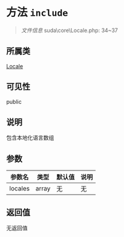 # 方法 `include`

> *文件信息* suda\core\Locale.php: 34~37

## 所属类 

[Locale](../Locale.md)

## 可见性

public

## 说明

包含本地化语言数组

## 参数


| 参数名 | 类型 | 默认值 | 说明 |
|--------|-----|-------|-------|
| locales |  array | 无 | 无 |



## 返回值

无返回值
